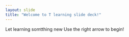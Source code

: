 ```yaml
---
layout: slide
title: "Welcome to T learning slide deck!"
---
```

Let learning somtthing new
Use the right arrow to begin!
